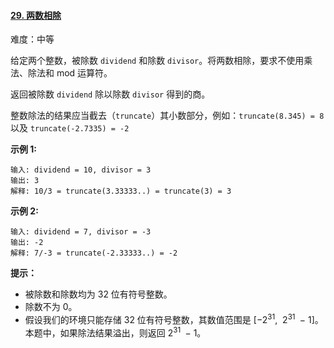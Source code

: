 ﻿#### [29\. 两数相除](https://leetcode.cn/problems/divide-two-integers/description/)

难度：中等

给定两个整数，被除数 `dividend` 和除数 `divisor`。将两数相除，要求不使用乘法、除法和 mod 运算符。

返回被除数 `dividend` 除以除数 `divisor` 得到的商。

整数除法的结果应当截去（`truncate`）其小数部分，例如：`truncate(8.345) = 8` 以及 `truncate(-2.7335) = -2`

**示例 1:**

```
输入: dividend = 10, divisor = 3
输出: 3
解释: 10/3 = truncate(3.33333..) = truncate(3) = 3
```

**示例 2:**

```
输入: dividend = 7, divisor = -3
输出: -2
解释: 7/-3 = truncate(-2.33333..) = -2
```

**提示：**

-   被除数和除数均为 32 位有符号整数。
-   除数不为 0。
-   假设我们的环境只能存储 32 位有符号整数，其数值范围是 [−2<sup>31</sup>,  2<sup>31&nbsp;</sup> − 1]。本题中，如果除法结果溢出，则返回 2<sup>31&nbsp;</sup> − 1。
